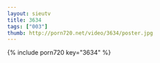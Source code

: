 ```yaml
--- 
layout: sieutv
title: 3634
tags: ["003"]
thumb: http://porn720.net/video/3634/poster.jpg
---
```

{% include porn720 key="3634" %} 
